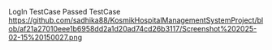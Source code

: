 LogIn TestCase Passed TestCase
https://github.com/sadhika88/KosmikHospitalManagementSystemProject/blob/af21a27010eee1b6958dd2a1d20ad74cd26b3117/Screenshot%202025-02-15%20150027.png
